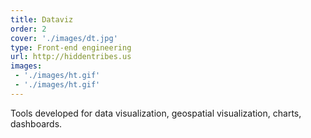 ```yaml
---
title: Dataviz
order: 2
cover: './images/dt.jpg'
type: Front-end engineering
url: http://hiddentribes.us
images: 
 - './images/ht.gif'
 - './images/ht.gif'
---
```


Tools developed for data visualization, geospatial visualization, charts, dashboards.